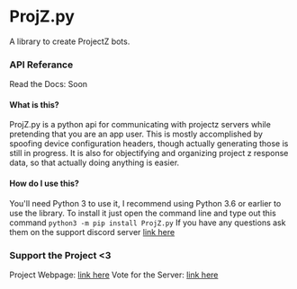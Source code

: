 # ProjZ.py
A library to create ProjectZ bots.

### API Referance
Read the Docs: Soon

#### What is this?
ProjZ.py is a python api for communicating with projectz servers while pretending that you are an app user. This is mostly accomplished by spoofing device configuration headers, though actually generating those is still in progress. It is also for objectifying and organizing project z response data, so that actually doing anything is easier.

#### How do I use this?
You'll need Python 3 to use it, I recommend using Python 3.6 or earlier to use the library.
To install it just open the command line and type out this command `python3 -m pip install ProjZ.py`
If you have any questions ask them on the support discord server [link here](http://tiny.cc/aminopy-projzpy)

### Support the Project <3
Project Webpage: [link here](https://dlisti.glitch.me/servers/715911730550800514)
Vote for the Server: [link here](https://dlisti.glitch.me/servers/715911730550800514/vote)
